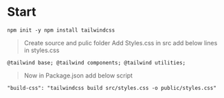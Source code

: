 # Start

`npm init -y npm install tailwindcss`

> Create source and pulic folder
> Add Styles.css in src
> add below lines in styles.css

`@tailwind base; @tailwind components; @tailwind utilities;`

> Now in Package.json add below script

`"build-css": "tailwindcss build src/styles.css -o public/styles.css"`

